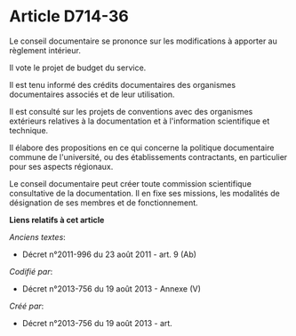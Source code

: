 # Article D714-36

Le conseil documentaire se prononce sur les modifications à apporter au règlement intérieur.

Il vote le projet de budget du service.

Il est tenu informé des crédits documentaires des organismes documentaires associés et de leur utilisation.

Il est consulté sur les projets de conventions avec des organismes extérieurs relatives à la documentation et à l'information
scientifique et technique.

Il élabore des propositions en ce qui concerne la politique documentaire commune de l'université, ou des établissements
contractants, en particulier pour ses aspects régionaux.

Le conseil documentaire peut créer toute commission scientifique consultative de la documentation. Il en fixe ses missions,
les modalités de désignation de ses membres et de fonctionnement.

**Liens relatifs à cet article**

_Anciens textes_:

  - Décret n°2011-996 du 23 août 2011 - art. 9 (Ab)

_Codifié par_:

  - Décret n°2013-756 du 19 août 2013 -  Annexe (V)

_Créé par_:

  - Décret n°2013-756 du 19 août 2013 - art.
